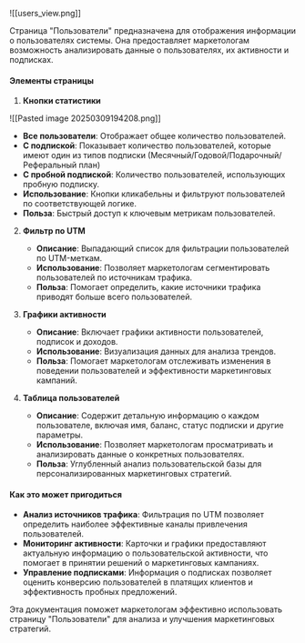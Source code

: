 ![[users_view.png]]

Страница "Пользователи" предназначена для отображения информации о пользователях системы. Она предоставляет маркетологам возможность анализировать данные о пользователях, их активности и подписках.

#### Элементы страницы

1. **Кнопки статистики**

![[Pasted image 20250309194208.png]]
   - **Все пользователи**: Отображает общее количество пользователей.
   - **С подпиской**: Показывает количество пользователей, которые имеют один из типов подписки (Месячный/Годовой/Подарочный/Реферальный план)
   - **С пробной подпиской**: Количество пользователей, использующих пробную подписку.
   - **Использование**: Кнопки кликабельны и фильтруют пользователей по соответствующей логике.
   - **Польза**: Быстрый доступ к ключевым метрикам пользователей.

2. **Фильтр по UTM**
   - **Описание**: Выпадающий список для фильтрации пользователей по UTM-меткам.
   - **Использование**: Позволяет маркетологам сегментировать пользователей по источникам трафика.
   - **Польза**: Помогает определить, какие источники трафика приводят больше всего пользователей.

3. **Графики активности**
   - **Описание**: Включает графики активности пользователей, подписок и доходов.
   - **Использование**: Визуализация данных для анализа трендов.
   - **Польза**: Помогает маркетологам отслеживать изменения в поведении пользователей и эффективности маркетинговых кампаний.

4. **Таблица пользователей**
   - **Описание**: Содержит детальную информацию о каждом пользователе, включая имя, баланс, статус подписки и другие параметры.
   - **Использование**: Позволяет маркетологам просматривать и анализировать данные о конкретных пользователях.
   - **Польза**: Углубленный анализ пользовательской базы для персонализированных маркетинговых стратегий.

#### Как это может пригодиться

- **Анализ источников трафика**: Фильтрация по UTM позволяет определить наиболее эффективные каналы привлечения пользователей.
- **Мониторинг активности**: Карточки и графики предоставляют актуальную информацию о пользовательской активности, что помогает в принятии решений о маркетинговых кампаниях.
- **Управление подписками**: Информация о подписках позволяет оценить конверсию пользователей в платящих клиентов и эффективность пробных предложений.

Эта документация поможет маркетологам эффективно использовать страницу "Пользователи" для анализа и улучшения маркетинговых стратегий.
